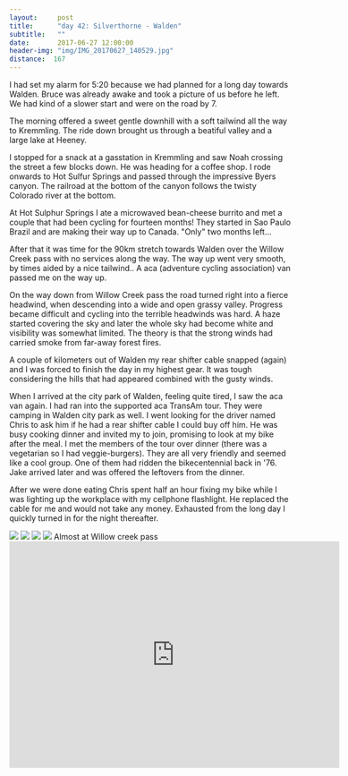 ```yaml
---
layout:     post
title:      "day 42: Silverthorne - Walden"
subtitle:   ""
date:       2017-06-27 12:00:00
header-img: "img/IMG_20170627_140529.jpg"
distance:  167
---
```


I had set my alarm for 5:20 because we had planned for a long day towards Walden.
Bruce was already awake and took a picture of us before he left.
We had kind of a slower start and were on the road by 7.

The morning offered a sweet gentle downhill with a soft tailwind all the way to Kremmling.
The ride down brought us through a beatiful valley and a large lake at Heeney.

I stopped for a snack at a gasstation in Kremmling and saw Noah crossing the street a few blocks down.
He was heading for a coffee shop.
I rode onwards to Hot Sulfur Springs and passed through the impressive Byers canyon.
The railroad at the bottom of the canyon follows the twisty Colorado river at the bottom.

At Hot Sulphur Springs I ate a microwaved bean-cheese burrito and met a couple that had been cycling for fourteen months!
They started in Sao Paulo Brazil and are making their way up to Canada. "Only" two months left...

After that it was time for the 90km stretch towards Walden over the Willow Creek pass with no services along the way.
The way up went very smooth, by times aided by a nice tailwind..
A aca (adventure cycling association) van passed me on the way up.

On the way down from Willow Creek pass the road turned right into a fierce headwind, when descending into a wide and open grassy valley.
Progress became difficult and cycling into the terrible headwinds was hard.
A haze started covering the sky and later the whole sky had become white and visibility was somewhat limited.
The theory is that the strong winds had carried smoke from far-away forest fires.

A couple of kilometers out of Walden my rear shifter cable snapped (again) and I was forced to finish the day in my highest gear.
It was tough considering the hills that had appeared combined with the gusty winds.

When I arrived at the city park of Walden, feeling quite tired, I saw the aca van again.
I had ran into the supported aca TransAm tour.
They were camping in Walden city park as well.
I went looking for the driver named Chris to ask him if he had a rear shifter cable I could buy off him.
He was busy cooking dinner and invited my to join, promising to look at my bike after the meal.
I met the members of the tour over dinner (there was a vegetarian so I had veggie-burgers).
They are all very friendly and seemed like a cool group.
One of them had ridden the bikecentennial back in '76.
Jake arrived later and was offered the leftovers from the dinner.

After we were done eating Chris spent half an hour fixing my bike while I was lighting up the workplace with my cellphone flashlight.
He replaced the cable for me and would not take any money.
Exhausted from the long day I quickly turned in for the night thereafter.





<img src="{{ site.baseurl }}/img/IMG_20170627_073706.jpg">
<span class="caption text-muted"></span>

<img src="{{ site.baseurl }}/img/IMG_20170627_102023.jpg">
<span class="caption text-muted"></span>

<img src="{{ site.baseurl }}/img/IMG_20170627_102540.jpg">
<span class="caption text-muted"></span>

<img src="{{ site.baseurl }}/img/IMG_20170627_130435.jpg">
<span class="caption text-muted">Almost at Willow creek pass</span>


<iframe height='405' width='590' frameborder='0' allowtransparency='true' scrolling='no' src='https://www.strava.com/activities/1057310478/embed/5aa11f526f18e51d9a9ffb877e9aa6c992dd8e06'></iframe>
